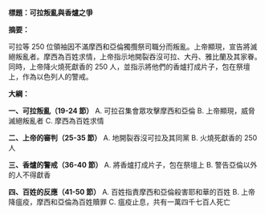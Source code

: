 **標題：可拉叛亂與香爐之爭**

**摘要：**

可拉等 250 位領袖因不滿摩西和亞倫獨攬祭司職分而叛亂。上帝顯現，宣告將滅絕叛亂者。摩西為百姓求情，上帝指示地開裂吞沒可拉、大丹、雅比蘭及其家眷。同時，上帝降火燒死獻香的 250 人，並指示將他們的香爐打成片子，包在祭壇上，作為以色列人的警戒。

**大綱：**

**一、可拉叛亂（19-24 節）**
    A. 可拉召集會眾攻擊摩西和亞倫
    B. 上帝顯現，威脅滅絕叛亂者
    C. 摩西為百姓求情

**二、上帝的審判（25-35 節）**
    A. 地開裂吞沒可拉及其同黨
    B. 火燒死獻香的 250 人

**三、香爐的警戒（36-40 節）**
    A. 將香爐打成片子，包在祭壇上
    B. 警告亞倫以外的人不得獻香

**四、百姓的反應（41-50 節）**
    A. 百姓指責摩西和亞倫殺害耶和華的百姓
    B. 上帝降瘟疫，摩西和亞倫為百姓贖罪
    C. 瘟疫止息，共有一萬四千七百人死亡